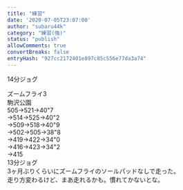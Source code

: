 ```yaml
---
title: "練習"
date: '2020-07-05T23:07:00'
author: "subaru44k"
category: "練習(強)"
status: "publish"
allowComments: true
convertBreaks: false
entryHash: "927cc2172401e897c85c556e77da3a74"
---
```

14分ジョグ<div>
</div><div>ズームフライ3</div><div>駒沢公園<div>505→521→40"7</div><div>→514→525→40"2</div><div>→509→518→40"9</div><div>→502→505→38"8</div><div>→419→422→34"0</div><div>→416→423→34"2</div><div>→415</div></div><div>
</div><div>13分ジョグ</div><div>
</div><div>3ヶ月ぶりくらいにズームフライのソールパッドなしで走った。</div><div>走り方変わるけど、まあ走れるかも。慣れてかないとな。</div>
